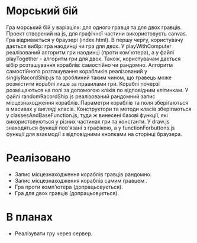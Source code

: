 # Морський бій
Гра морський бій у варіаціях: для одного гравця та для двох гравців.
Проект створений на js, для графічної частини використовуєть canvas. Гра відривається у браузері (index.html).
В першу чергу, користувачу дається вибір: гра наодинці чи гра для двох. У playWithComputer реалізований алгоритм гри наодинці (проти ком'ютера), а у файлі playTogether - алгоритм гри для двох. 
Також, користувачам дається вібір розташування кораблів: самостійно чи рандомно. Алгоритм самостійного розташування корабликів реалізований у singlyRacordShip.js та зроблиний таким чином, що гравець може розмістити кораблі лише за правилами гри. Кораблі почерзі розміщаються на полі за допомогою кліків по відповідним клітинкам. У файлі randomRacordShip.js реалізований рандомний запис місцезнаходження кораблів. 
Параметри кораблів та поля зберігаються в масивах у вигляді класів. Конструктори та методи класів зберігаються у classesAndBaseFunction.js, туди ж винесені базові функції, які використовуються у різних частинах гри та константи. 
У draw.js знаходяться функції пов'язані з графікою, а у functionForbuttons.js функції для взаємодії з відповідними кнопками на сторінці браузера.

# Реалізовано
- Запис місцезнаходження кораблів гравців рандомно. 
- Запис місцезнаходження кораблів самим гравцем .
- Гра проти комп'ютера (допрацьовується).
- Гра для двох гравців (допрацьовується).
# В планах
- Реалізувати гру через сервер.
